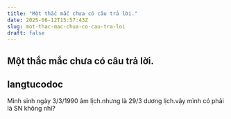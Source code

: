 ```yaml
---
title: "Một thắc mắc chưa có câu trả lời."
date: 2025-06-12T15:57:43Z
slug: mot-thac-mac-chua-co-cau-tra-loi
draft: false
---
```


## Một thắc mắc chưa có câu trả lời.

## langtucodoc

Mình sinh ngày 3/3/1990 âm lịch.nhưng là 29/3 dương lịch.vậy mình có phải là SN không nhỉ?